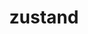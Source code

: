 ---
title: zustand
description: >-
  A small, fast and scalable bearbones state-management solution using simplified flux principles. 
opinion: >-
  It has the following strengths:
  
  - Easy to implement

  - It is typesafe

  - It uses hooks

  - It only renders components on change

link: 
  - https://github.com/pmndrs/zustand
ring: adopt
quadrant: tool
businessModel:
  - open-source
projectIds:
  - diana-health
---